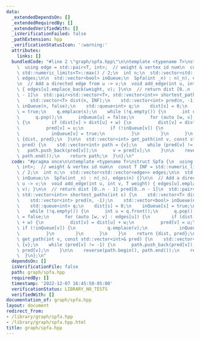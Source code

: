 ```yaml
---
data:
  _extendedDependsOn: []
  _extendedRequiredBy: []
  _extendedVerifiedWith: []
  _isVerificationFailed: false
  _pathExtension: hpp
  _verificationStatusIcon: ':warning:'
  attributes:
    links: []
  bundledCode: "#line 2 \"graph/spfa.hpp\"\n\ntemplate <typename T>\nstruct Spfa {\n\
    \  using edge = std::pair<T, int>;  // weight & vertex id num\n  const T INF =\
    \ std::numeric_limits<T>::max() / 2;\n  int n;\n  std::vector<std::vector<edge>>\
    \ edges;\n\n  std::vector<bool> inQueue;\n  Spfa(int _n) : n(_n), edges(n) {}\n\
    \n  // Add a directed edge from u -> v;\n  void add_edge(int u, int v, T weight)\
    \ { edges[u].emplace_back(weight, v); }\n\n  // return dist [0..n - 1] pred[0..n\
    \ - 1]\n  std::pair<std::vector<T>, std::vector<int>> shortest_paths(int s) {\n\
    \    std::vector<T> dist(n, INF);\n    std::vector<int> pred(n, -1);\n    std::vector<bool>\
    \ inQueue(n, false);\n    std::queue<int> q;\n    dist[s] = 0;\n    inQueue[s]\
    \ = true;\n    q.emplace(s);\n    while (!q.empty()) {\n      int u = q.front();\n\
    \      q.pop();\n      inQueue[u] = false;\n      for (auto [w, v] : edges[u])\
    \ {\n        if (dist[v] > dist[u] + w) {\n          dist[v] = dist[u] + w;\n\
    \          pred[v] = u;\n          if (!inQueue[v]) {\n            q.emplace(v);\n\
    \            inQueue[v] = true;\n          }\n        }\n      }\n    }\n    return\
    \ {dist, pred};\n  }\n\n  std::vector<int> get_path(int v, const std::vector<int>&\
    \ pred) {\n    std::vector<int> path = {v};\n    while (pred[v] != -1) {\n   \
    \   path.push_back(pred[v]);\n      v = pred[v];\n    }\n\n    reverse(path.begin(),\
    \ path.end());\n    return path;\n  }\n};\n"
  code: "#pragma once\n\ntemplate <typename T>\nstruct Spfa {\n  using edge = std::pair<T,\
    \ int>;  // weight & vertex id num\n  const T INF = std::numeric_limits<T>::max()\
    \ / 2;\n  int n;\n  std::vector<std::vector<edge>> edges;\n\n  std::vector<bool>\
    \ inQueue;\n  Spfa(int _n) : n(_n), edges(n) {}\n\n  // Add a directed edge from\
    \ u -> v;\n  void add_edge(int u, int v, T weight) { edges[u].emplace_back(weight,\
    \ v); }\n\n  // return dist [0..n - 1] pred[0..n - 1]\n  std::pair<std::vector<T>,\
    \ std::vector<int>> shortest_paths(int s) {\n    std::vector<T> dist(n, INF);\n\
    \    std::vector<int> pred(n, -1);\n    std::vector<bool> inQueue(n, false);\n\
    \    std::queue<int> q;\n    dist[s] = 0;\n    inQueue[s] = true;\n    q.emplace(s);\n\
    \    while (!q.empty()) {\n      int u = q.front();\n      q.pop();\n      inQueue[u]\
    \ = false;\n      for (auto [w, v] : edges[u]) {\n        if (dist[v] > dist[u]\
    \ + w) {\n          dist[v] = dist[u] + w;\n          pred[v] = u;\n         \
    \ if (!inQueue[v]) {\n            q.emplace(v);\n            inQueue[v] = true;\n\
    \          }\n        }\n      }\n    }\n    return {dist, pred};\n  }\n\n  std::vector<int>\
    \ get_path(int v, const std::vector<int>& pred) {\n    std::vector<int> path =\
    \ {v};\n    while (pred[v] != -1) {\n      path.push_back(pred[v]);\n      v =\
    \ pred[v];\n    }\n\n    reverse(path.begin(), path.end());\n    return path;\n\
    \  }\n};\n"
  dependsOn: []
  isVerificationFile: false
  path: graph/spfa.hpp
  requiredBy: []
  timestamp: '2022-12-07 16:45:50-05:00'
  verificationStatus: LIBRARY_NO_TESTS
  verifiedWith: []
documentation_of: graph/spfa.hpp
layout: document
redirect_from:
- /library/graph/spfa.hpp
- /library/graph/spfa.hpp.html
title: graph/spfa.hpp
---
```

